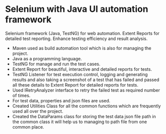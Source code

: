 # Selenium with Java UI automation framework
Selenium framework (Java, TestNG) for web automation. Extent Reports for detailed test reporting. Enhance testing efficiency and result analysis.
- Maven used as build automation tool which is also for managing the project.
- Java as a programming language.
- TestNG for manage and run the test cases.
- Extent Report for beautiful, interactive and detailed reports for tests.
- TestNG Listener for test execution control, logging and generating results and also taking a screenshot of a test that has failed and passed all these details to Extent Report for detailed reports for tests.
- Used IRetryAnalyzer interface to retry the failed test as required number of times.
- For test data, properties and json files are used.
- Created Utilities Class for all the common functions which are frequently used all over the project.
- Created the DataParams class for storing the test data json file path in the common class it will help us to managing to path file from one common place.
